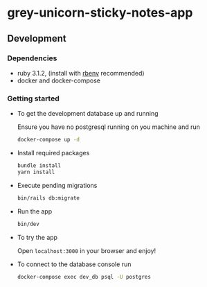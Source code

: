 # grey-unicorn-sticky-notes-app

## Development

### Dependencies

- ruby 3.1.2, (install with [rbenv](https://github.com/rbenv/rbenv) recommended)
- docker and docker-compose

### Getting started

- To get the development database up and running

  Ensure you have no postgresql running on you machine and run

  ```sh
  docker-compose up -d
  ```

- Install required packages

  ```sh
  bundle install
  yarn install
  ```

- Execute pending migrations

  ```sh
  bin/rails db:migrate
  ```

- Run the app

  ```sh
  bin/dev
  ```

- To try the app

  Open `localhost:3000` in your browser and enjoy!

- To connect to the database console run

  ```sh
  docker-compose exec dev_db psql -U postgres
  ```
